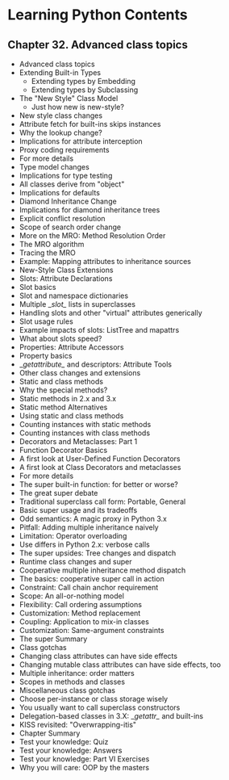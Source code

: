 # Learning Python Contents

## Chapter 32. Advanced class  topics

- Advanced class topics
- Extending Built-in Types
  - Extending types by Embedding
  - Extending types by Subclassing
- The "New Style" Class Model
  - Just how new is new-style?
- New style class changes
- Attribute fetch for built-ins skips instances
- Why the lookup change?
- Implications for attribute interception
- Proxy coding requirements
- For more details
- Type model changes
- Implications for type testing
- All classes derive from "object"
- Implications for defaults
- Diamond Inheritance Change
- Implications for diamond inheritance trees
- Explicit conflict resolution
- Scope of search order change
- More on the MRO: Method Resolution Order
- The MRO algorithm
- Tracing the MRO
- Example: Mapping attributes to inheritance sources
- New-Style Class Extensions
- Slots: Attribute Declarations
- Slot basics
- Slot and namespace dictionaries
- Multiple \__slot\__ lists in superclasses
- Handling slots and other "virtual" attributes generically
- Slot usage rules
- Example impacts of slots: ListTree and mapattrs
- What about slots speed?
- Properties: Attribute Accessors
- Property basics
- \__getattribute\__ and descriptors: Attribute Tools
- Other class changes and extensions
- Static and class methods
- Why the special methods?
- Static methods in 2.x and 3.x
- Static method Alternatives
- Using static and class methods
- Counting instances with static methods
- Counting instances with class methods
- Decorators and Metaclasses: Part 1
- Function Decorator Basics
- A first look at User-Defined Function Decorators
- A first look at Class Decorators and metaclasses
- For more details
- The super built-in function: for better or worse?
- The great super debate
- Traditional superclass call form: Portable, General
- Basic super usage and its tradeoffs
- Odd semantics: A magic proxy in Python 3.x
- Pitfall: Adding multiple inheritance naively
- Limitation: Operator overloading
- Use differs in Python 2.x: verbose calls
- The super upsides: Tree changes and dispatch
- Runtime class changes and super
- Cooperative multiple inheritance method dispatch
- The basics: cooperative super call in action
- Constraint: Call chain anchor requirement
- Scope: An all-or-nothing model
- Flexibility: Call ordering assumptions
- Customization: Method replacement
- Coupling: Application to mix-in classes
- Customization: Same-argument constraints
- The super Summary
- Class gotchas
- Changing class attributes can have side effects
- Changing mutable class attributes can have side effects, too
- Multiple inheritance: order matters
- Scopes in methods and classes
- Miscellaneous class gotchas
- Choose per-instance or class storage wisely
- You usually want to call superclass constructors
- Delegation-based classes in 3.X: \__getattr\__ and built-ins
- KISS revisited: "Overwrapping-itis"
- Chapter Summary
- Test your knowledge: Quiz
- Test your knowledge: Answers
- Test your knowledge: Part VI Exercises
- Why you will care: OOP by the masters
